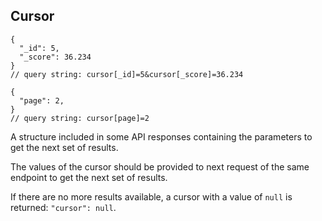 ## Cursor
```
{
  "_id": 5,
  "_score": 36.234
}
// query string: cursor[_id]=5&cursor[_score]=36.234
```

```
{
  "page": 2,
}
// query string: cursor[page]=2
```

A structure included in some API responses containing the parameters to get the next set of results.

The values of the cursor should be provided to next request of the same endpoint to get the next set of results.

If there are no more results available, a cursor with a value of `null` is returned: `"cursor": null`.
